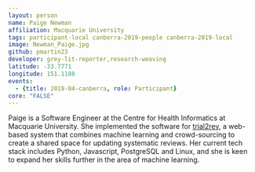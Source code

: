 ```yaml
---
layout: person
name: Paige Newman
affiliation: Macquarie University
tags: participant-local canberra-2019-people canberra-2019-local
image: Newman_Paige.jpg
github: pmartin23
developer: grey-lit-reporter,research-weaving
latitude: -33.7771
longitude: 151.1180
events:
  - {title: 2019-04-canberra, role: Participant}
core: "FALSE"
---
```

Paige is a Software Engineer at the Centre for Health Informatics at Macquarie University. She implemented the software for <a href="https://surveillance-chi.mq.edu.au/">trial2rev</a>, a web-based system that combines machine learning and crowd-sourcing to create a shared space for updating systematic reviews. Her current tech stack includes Python, Javascript,  PostgreSQL and Linux, and she is keen to expand her skills further in the area of machine learning.
